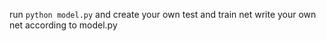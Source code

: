 run `python model.py` and create your own test and train net
write your own net according to model.py
